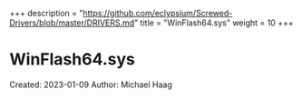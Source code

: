 +++
description = "https://github.com/eclypsium/Screwed-Drivers/blob/master/DRIVERS.md"
title = "WinFlash64.sys"
weight = 10
+++

# WinFlash64.sys

Created: 2023-01-09
Author: Michael Haag


